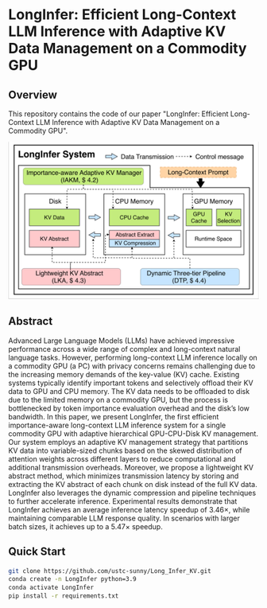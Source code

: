 # LongInfer: Efficient Long-Context LLM Inference with Adaptive KV Data Management on a Commodity GPU

## Overview

This repository contains the code of our paper "LongInfer: Efficient Long-Context LLM Inference with Adaptive KV Data Management on a Commodity GPU".

![LongInfer](./figures/LongInfer.png)

## Abstract

Advanced Large Language Models (LLMs) have achieved impressive performance across a wide range of complex and long-context natural language tasks. However, performing long-context LLM inference locally on a commodity GPU (a PC) with privacy concerns remains challenging due to the increasing memory demands of the key-value (KV) cache. Existing systems typically identify important tokens and selectively offload their KV data to GPU and CPU memory. The KV data needs to be offloaded to disk due to the limited memory on a commodity GPU, but the process is bottlenecked by token importance evaluation overhead and the disk’s low bandwidth. In this paper, we present LongInfer, the first efficient importance-aware long-context LLM inference system for a single commodity GPU with adaptive hierarchical GPU-CPU-Disk KV management. Our system employs an adaptive KV management strategy that partitions KV data into variable-sized chunks based on the skewed distribution of attention weights across different layers to reduce computational and additional transmission overheads. Moreover, we propose a lightweight KV abstract method, which minimizes transmission latency by storing and extracting the KV abstract of each chunk on disk instead of the full KV data. LongInfer also leverages the dynamic compression and pipeline techniques to further accelerate inference. Experimental results demonstrate that LongInfer achieves an average inference latency speedup of $3.46\times$, while maintaining comparable LLM response quality. In scenarios with larger batch sizes, it achieves up to a $5.47\times$ speedup.

## Quick Start 
```sh
git clone https://github.com/ustc-sunny/Long_Infer_KV.git
conda create -n LongInfer python=3.9
conda activate LongInfer
pip install -r requirements.txt
```
